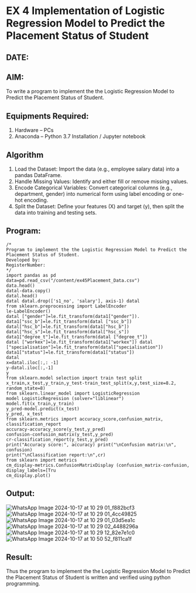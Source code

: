 # EX 4 Implementation of Logistic Regression Model to Predict the Placement Status of Student
## DATE:

## AIM:
To write a program to implement the the Logistic Regression Model to Predict the Placement Status of Student.

## Equipments Required:
1. Hardware – PCs
2. Anaconda – Python 3.7 Installation / Jupyter notebook

## Algorithm
1. Load the Dataset: Import the data (e.g., employee salary data) into a pandas DataFrame.
2. Handle Missing Values: Identify and either fill or remove missing values.
3. Encode Categorical Variables: Convert categorical columns (e.g., department, gender) into
numerical form using label encoding or one-hot encoding.
4. Split the Dataset: Define your features (X) and target (y), then split the data into training and testing sets.

## Program:
```
/*
Program to implement the the Logistic Regression Model to Predict the Placement Status of Student.
Developed by: 
RegisterNumber:  
*/
import pandas as pd
data=pd.read_csv("/content/ex45Placement_Data.csv")
data.head()
datal-data.copy()
datal.head()
datal datal.drop(['s1_no', 'salary'], axis-1) datal
from sklearn.preprocessing import LabelEncoder
le-LabelEncoder()
datal ["gender"]=le.fit_transform(data1["gender"]).
data1["ssc_b"]=le.fit_transform(datal ["ssc_b"])
datal["hsc_b"]=le.fit_transform(data1["hsc_b"]) datal["hsc_s"]=le.fit_transform(datal["hsc_s"])
data1["degree_t"]=le.fit_transform(datal ["degree_t"])
datal ["workex"]=le.fit_transform(data1["workex"]) datal ["specialisation"]=le.fit_transform(datal["specialisation"])
data1["status"]=le.fit_transform(data1["status"])
datal
x=datal.iloc[:,: -1]
y-datal.iloc[:,-1]
y
from sklearn.model selection import train test split
x_train,x_test,y_train,y_test-train_test_split(x,y,test_size=8.2, random_state=8)
from sklearn.linear_model import LogisticRegression
model LogisticRegression (solver="liblinear")
model.fit(x_train,y_train)
y_pred-model.predict(x_test)
y_pred, x_test
from sklearn.metrics import accuracy_score,confusion_matrix, classification_report
accuracy-accuracy_score(y_test,y_pred)
confusion-confusion_matrix(y_test,y_pred)
cr-classification_report(y_test,y_pred)
print("Accuracy score:", accuracy) print("\nConfusion matrix:\n", confusion)
print("\nClassification report:\n",cr)
from sklearn import metrics
cm_display-metrics.ConfusionMatrixDisplay (confusion_matrix-confusion, display_labels=[Tru
cm_display.plot()
```

## Output:
![WhatsApp Image 2024-10-17 at 10 29 01_f882bcf3](https://github.com/user-attachments/assets/e7ab9787-d2b8-4483-963b-18a7a358738d)
![WhatsApp Image 2024-10-17 at 10 29 01_4cc49825](https://github.com/user-attachments/assets/22fc3c0c-f347-4740-be86-d961119ab5ec)
![WhatsApp Image 2024-10-17 at 10 29 01_03d5ea1c](https://github.com/user-attachments/assets/84c5cc3d-04a1-4288-9af3-95710c1bb9e1)
![WhatsApp Image 2024-10-17 at 10 29 02_4488296a](https://github.com/user-attachments/assets/410852db-14cf-415b-a315-58ae905f2a08)
![WhatsApp Image 2024-10-17 at 10 29 12_82e7e1c0](https://github.com/user-attachments/assets/f1f9a8a1-63d2-4846-8a90-32b915315e3c)
![WhatsApp Image 2024-10-17 at 10 50 52_f811ca1f](https://github.com/user-attachments/assets/0c12a485-a836-48c4-8cbc-072c560cd3bd)


## Result:
Thus the program to implement the the Logistic Regression Model to Predict the Placement Status of Student is written and verified using python programming.
